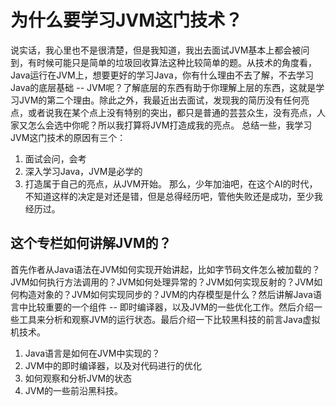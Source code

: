 # 为什么要学习JVM这门技术？
说实话，我心里也不是很清楚，但是我知道，我出去面试JVM基本上都会被问到，有时候可能只是简单的垃圾回收算法这种比较简单的题。从技术的角度看，Java运行在JVM上，想要更好的学习Java，你有什么理由不去了解，不去学习Java的底层基础 -- JVM呢？了解底层的东西有助于你理解上层的东西，这就是学习JVM的第二个理由。除此之外，我最近出去面试，发现我的简历没有任何亮点，或者说我在某个点上没有特别的突出，都只是普通的芸芸众生，没有亮点，人家又怎么会选中你呢？所以我打算将JVM打造成我的亮点。
总结一些，我学习JVM这门技术的原因有三个：
1. 面试会问，会考
2. 深入学习Java，JVM是必学的
3. 打造属于自己的亮点，从JVM开始。
那么，少年加油吧，在这个AI的时代，不知道这样的决定是对还是错，但是总得经历吧，管他失败还是成功，至少我经历过。
## 这个专栏如何讲解JVM的？
首先作者从Java语法在JVM如何实现开始讲起，比如字节码文件怎么被加载的？JVM如何执行方法调用的？JVM如何处理异常的？JVM如何实现反射的？JVM如何构造对象的？JVM如何实现同步的？JVM的内存模型是什么？然后讲解Java语言中比较重要的一个组件 -- 即时编译器，以及JVM的一些优化工作。然后介绍一些工具来分析和观察JVM的运行状态。最后介绍一下比较黑科技的前言Java虚拟机技术。
1. Java语言是如何在JVM中实现的？
2. JVM中的即时编译器，以及对代码进行的优化
3. 如何观察和分析JVM的状态
4. JVM的一些前沿黑科技。

